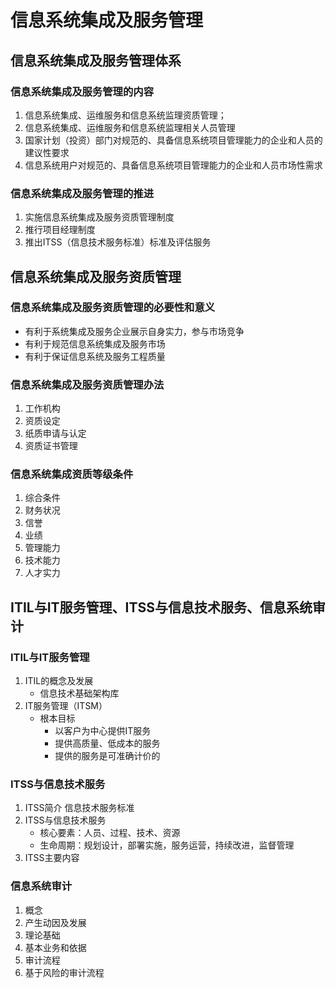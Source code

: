 # 信息系统集成及服务管理

## 信息系统集成及服务管理体系
### 信息系统集成及服务管理的内容
1. 信息系统集成、运维服务和信息系统监理资质管理；
2. 信息系统集成、运维服务和信息系统监理相关人员管理
3. 国家计划（投资）部门对规范的、具备信息系统项目管理能力的企业和人员的建议性要求
4. 信息系统用户对规范的、具备信息系统项目管理能力的企业和人员市场性需求
### 信息系统集成及服务管理的推进
1. 实施信息系统集成及服务资质管理制度
2. 推行项目经理制度
3. 推出ITSS（信息技术服务标准）标准及评估服务

## 信息系统集成及服务资质管理
### 信息系统集成及服务资质管理的必要性和意义
- 有利于系统集成及服务企业展示自身实力，参与市场竞争
- 有利于规范信息系统集成及服务市场
- 有利于保证信息系统及服务工程质量
### 信息系统集成及服务资质管理办法
1. 工作机构
2. 资质设定
3. 纸质申请与认定
4. 资质证书管理
### 信息系统集成资质等级条件
1. 综合条件
2. 财务状况
3. 信誉
4. 业绩
5. 管理能力
6. 技术能力
7. 人才实力

## ITIL与IT服务管理、ITSS与信息技术服务、信息系统审计
### ITIL与IT服务管理
1. ITIL的概念及发展
    - 信息技术基础架构库
2. IT服务管理（ITSM）
    - 根本目标
        - 以客户为中心提供IT服务
        - 提供高质量、低成本的服务
        - 提供的服务是可准确计价的
### ITSS与信息技术服务
1. ITSS简介
信息技术服务标准
2. ITSS与信息技术服务
    - 核心要素：人员、过程、技术、资源
    - 生命周期：规划设计，部署实施，服务运营，持续改进，监督管理
3. ITSS主要内容
### 信息系统审计
1. 概念
2. 产生动因及发展
3. 理论基础
4. 基本业务和依据
5. 审计流程
6. 基于风险的审计流程
